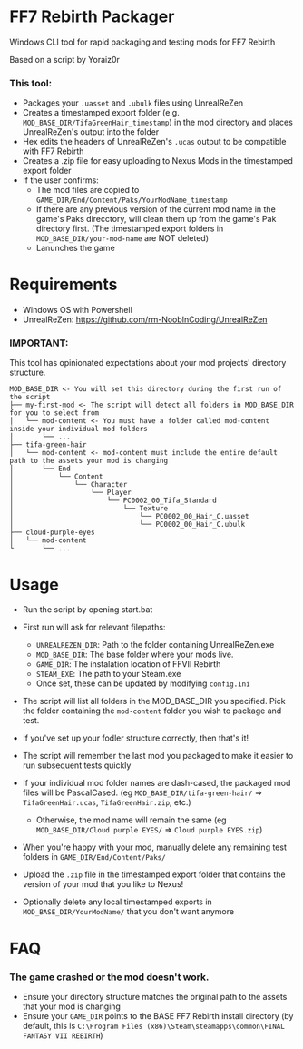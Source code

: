 # FF7 Rebirth Packager

Windows CLI tool for rapid packaging and testing mods for FF7 Rebirth

Based on a script by Yoraiz0r

### This tool:

- Packages your `.uasset` and `.ubulk` files using UnrealReZen
- Creates a timestamped export folder (e.g.
  `MOD_BASE_DIR/TifaGreenHair_timestamp`) in the mod directory and places
  UnrealReZen's output into the folder
- Hex edits the headers of UnrealReZen's `.ucas` output to be compatible with
  FF7 Rebirth
- Creates a .zip file for easy uploading to Nexus Mods in the timestamped export
  folder
- If the user confirms:
  - The mod files are copied to
    `GAME_DIR/End/Content/Paks/YourModName_timestamp`
  - If there are any previous version of the current mod name in the game's Paks
    direcctory, will clean them up from the game's Pak directory first. (The
    timestamped export folders in `MOD_BASE_DIR/your-mod-name` are NOT deleted)
  - Lanunches the game

# Requirements

- Windows OS with Powershell
- UnrealReZen: https://github.com/rm-NoobInCoding/UnrealReZen

### IMPORTANT:

This tool has opinionated expectations about your mod projects' directory
structure.

```
MOD_BASE_DIR <- You will set this directory during the first run of the script
├── my-first-mod <- The script will detect all folders in MOD_BASE_DIR for you to select from
│   └── mod-content <- You must have a folder called mod-content inside your individual mod folders
│       └── ...
├── tifa-green-hair
│   └── mod-content <- mod-content must include the entire default path to the assets your mod is changing
│       └── End
│           └── Content
│               └── Character
│                   └── Player
│                       └── PC0002_00_Tifa_Standard
│                           └── Texture
│                               └── PC0002_00_Hair_C.uasset
│                               └── PC0002_00_Hair_C.ubulk
├── cloud-purple-eyes
│   └── mod-content
└       └── ...
```

# Usage

- Run the script by opening start.bat

- First run will ask for relevant filepaths:

  - `UNREALREZEN_DIR`: Path to the folder containing UnrealReZen.exe
  - `MOD_BASE_DIR`: The base folder where your mods live.
  - `GAME_DIR`: The instalation location of FFVII Rebirth
  - `STEAM_EXE`: The path to your Steam.exe
  - Once set, these can be updated by modifying `config.ini`

- The script will list all folders in the MOD_BASE_DIR you specified. Pick the
  folder containing the `mod-content` folder you wish to package and test.
- If you've set up your fodler structure correctly, then that's it!
- The script will remember the last mod you packaged to make it easier to run
  subsequent tests quickly
- If your individual mod folder names are dash-cased, the packaged mod files
  will be PascalCased. (eg `MOD_BASE_DIR/tifa-green-hair/` =>
  `TifaGreenHair.ucas`, `TifaGreenHair.zip`, etc.)

  - Otherwise, the mod name will remain the same (eg
    `MOD_BASE_DIR/Cloud purple EYES/` => `Cloud purple EYES.zip`)

- When you're happy with your mod, manually delete any remaining test folders in
  `GAME_DIR/End/Content/Paks/`
- Upload the `.zip` file in the timestamped export folder that contains the
  version of your mod that you like to Nexus!
- Optionally delete any local timestamped exports in `MOD_BASE_DIR/YourModName/`
  that you don't want anymore

# FAQ

### The game crashed or the mod doesn't work.

- Ensure your directory structure matches the original path to the assets that
  your mod is changing
- Ensure your `GAME_DIR` points to the BASE FF7 Rebirth install directory (by
  default, this is
  `C:\Program Files (x86)\Steam\steamapps\common\FINAL FANTASY VII REBIRTH`)
